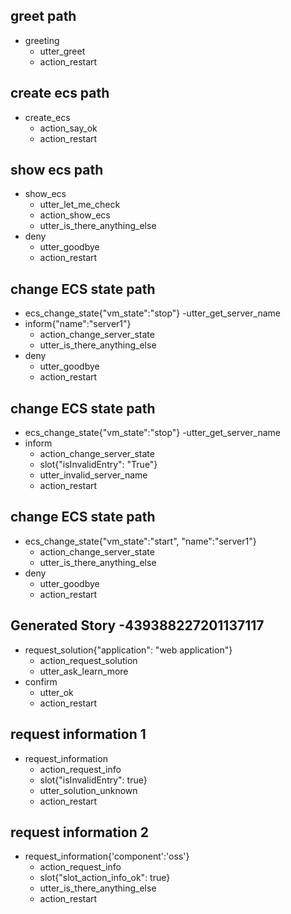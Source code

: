 ## greet path
* greeting
    - utter_greet
    - action_restart

## create ecs path 
* create_ecs
    - action_say_ok
    - action_restart

## show ecs path
* show_ecs
    - utter_let_me_check
    - action_show_ecs
    - utter_is_there_anything_else
* deny
    - utter_goodbye
    - action_restart

## change ECS state path
* ecs_change_state{"vm_state":"stop"}
    -utter_get_server_name
* inform{"name":"server1"}
    - action_change_server_state
    - utter_is_there_anything_else
* deny
    - utter_goodbye
    - action_restart

## change ECS state path
* ecs_change_state{"vm_state":"stop"}
    -utter_get_server_name
* inform
    - action_change_server_state
    - slot{"isInvalidEntry": "True"}
    - utter_invalid_server_name
    - action_restart

## change ECS state path
* ecs_change_state{"vm_state":"start", "name":"server1"}
    - action_change_server_state
    - utter_is_there_anything_else
* deny
    - utter_goodbye
    - action_restart
 
 ## Generated Story -439388227201137117
* request_solution{"application": "web application"}
    - action_request_solution
    - utter_ask_learn_more
* confirm
    - utter_ok
    - action_restart

## request information 1
* request_information
    - action_request_info
    - slot{"isInvalidEntry": true}
    - utter_solution_unknown
    - action_restart

## request information 2
* request_information{'component':'oss'}
    - action_request_info
    - slot{"slot_action_info_ok": true}
    - utter_is_there_anything_else
    - action_restart         
    
